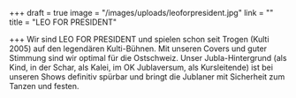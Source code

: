 +++
draft = true
image = "/images/uploads/leoforpresident.jpg"
link = ""
title = "LEO FOR PRESIDENT"

+++
Wir sind LEO FOR PRESIDENT und spielen schon seit Trogen (Kulti 2005) auf den legendären Kulti-Bühnen. Mit unseren Covers und guter Stimmung sind wir optimal für die Ostschweiz. Unser Jubla-Hintergrund (als Kind, in der Schar, als Kalei, im OK Jublaversum, als Kursleitende) ist bei unseren Shows definitiv spürbar und bringt die Jublaner mit Sicherheit zum Tanzen und festen.